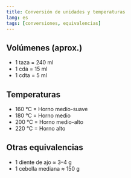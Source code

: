 ```yaml
---
title: Conversión de unidades y temperaturas
lang: es
tags: [conversiones, equivalencias]
---
```


## Volúmenes (aprox.)
- 1 taza = 240 ml
- 1 cda = 15 ml
- 1 cdta = 5 ml

## Temperaturas
- 160 °C = Horno medio-suave
- 180 °C = Horno medio
- 200 °C = Horno medio-alto
- 220 °C = Horno alto

## Otras equivalencias
- 1 diente de ajo ≈ 3–4 g
- 1 cebolla mediana ≈ 150 g
